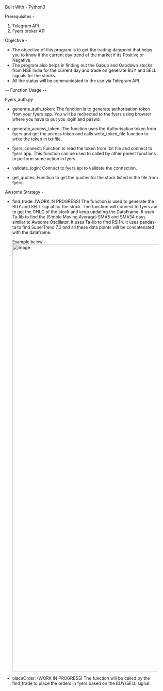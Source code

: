 Built With - 
  Python3

Prerequisites - 
1. Telegram API
2. Fyers broker API

Objective - 
- The objective of this program is to get the trading datapoint that helps you to know if the current day trend of the market if its Positive or Negative. 
- The program also helps in finding out the Gapup and Gapdown stocks from NSE India for the current day and trade on generate BUY and SELL signals for the stocks. 
- All the status will be communicated to the use via Telegram API. 

-- Function Usage --

Fyers_auth.py
- generate_auth_token:
    The function is to generate authorisation token from your fyers app.
    You will be redirected to the fyers using browser where you have to put you login and paswd.
    
- generate_access_token:
    The function uses the Authorisation token from fyers and get the access token and calls write_token_file function to write the token in txt file.

- fyers_connect:
    Function to read the token from .txt file and connect to fyers app.
    This function can be used to called by other parent functions to perform some action in fyers.

- validate_login:
    Connect to fyers api to validate the connection.

- get_quotes:
    Function to get the quotes for the stock listed in the file from fyers.







Awsome Strategy - 
- find_trade: (WORK IN PROGRESS)
    The function is used to generate the BUY and SELL signal for the stock. 
    The function will connect to fyers api to get the OHLC of the stock and keep updating the DataFrame. 
    It uses Ta-lib to find the (Simple Moving Average) SMA5 and SMA34 days similar to Awsome Oscillator. 
    It uses Ta-lib to find RSI14.
    It uses pandas-ta to find SuperTrend 7,3 and all these data points will be concatenated with the dataframe. 
    
    Example below - 
    <img width="1408" alt="image" src="https://user-images.githubusercontent.com/55142193/172527237-d97d378e-adba-40a5-8ea3-cdbd6a24f3ec.png">

    
- placeOrder: (WORK IN PROGRESS)
    The function will be called by the find_trade to place the orders in fyers based on the BUY/SELL signal. 
   
